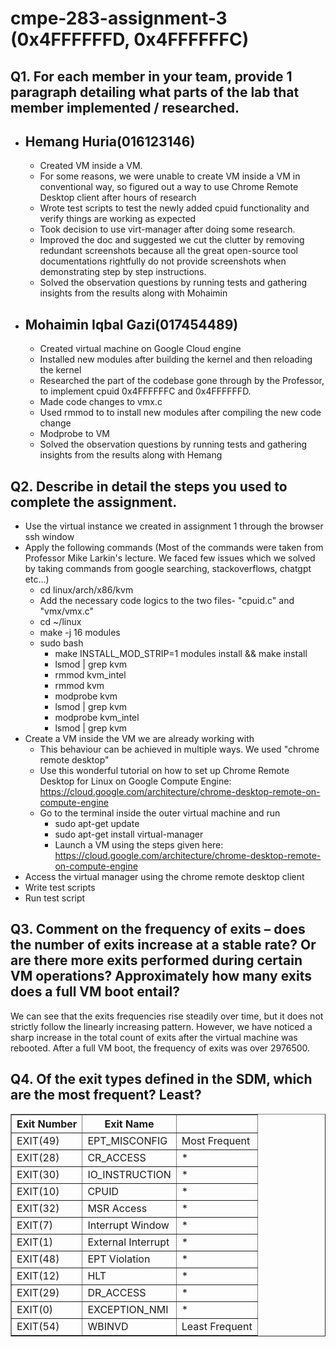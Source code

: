 # cmpe-283-assignment-3 (0x4FFFFFFD, 0x4FFFFFFC)

## Q1. For each member in your team, provide 1 paragraph detailing what parts of the lab that member implemented / researched.

- ## Hemang Huria(016123146)

  - Created VM inside a VM.
  - For some reasons, we were unable to create VM inside a VM in conventional way, so figured out a way to use Chrome Remote Desktop client after hours of research
  - Wrote test scripts to test the newly added cpuid functionality and verify things are working as expected
  - Took decision to use virt-manager after doing some research.
  - Improved the doc and suggested we cut the clutter by removing redundant screenshots because all the great open-source tool documentations rightfully do not provide screenshots when demonstrating step by step instructions.
  - Solved the observation questions by running tests and gathering insights from the results along with Mohaimin

- ## Mohaimin Iqbal Gazi(017454489)
  - Created virtual machine on Google Cloud engine
  - Installed new modules after building the kernel and then reloading the kernel
  - Researched the part of the codebase gone through by the Professor, to implement cpuid 0x4FFFFFFC and 0x4FFFFFFD.
  - Made code changes to vmx.c
  - Used rmmod to to install new modules after compiling the new code change
  - Modprobe to VM
  - Solved the observation questions by running tests and gathering insights from the results along with Hemang

## Q2. Describe in detail the steps you used to complete the assignment.

- Use the virtual instance we created in assignment 1 through the browser ssh window
- Apply the following commands (Most of the commands were taken from Professor Mike Larkin's lecture. We faced few issues which we solved by taking commands from google searching, stackoverflows, chatgpt etc...)
  - cd linux/arch/x86/kvm
  - Add the necessary code logics to the two files- "cpuid.c" and "vmx/vmx.c"
  - cd ~/linux
  - make -j 16 modules
  - sudo bash
    - make INSTALL_MOD_STRIP=1 modules install && make install
    - lsmod | grep kvm
    - rmmod kvm_intel
    - rmmod kvm
    - modprobe kvm
    - lsmod | grep kvm
    - modprobe kvm_intel
    - lsmod | grep kvm
- Create a VM inside the VM we are already working with
  - This behaviour can be achieved in multiple ways. We used "chrome remote desktop"
  - Use this wonderful tutorial on how to set up Chrome Remote Desktop for Linux on Google Compute Engine: https://cloud.google.com/architecture/chrome-desktop-remote-on-compute-engine
  - Go to the terminal inside the outer virtual machine and run
    - sudo apt-get update
    - sudo apt-get install virtual-manager
    - Launch a VM using the steps given here: https://cloud.google.com/architecture/chrome-desktop-remote-on-compute-engine
- Access the virtual manager using the chrome remote desktop client
- Write test scripts
- Run test script

## Q3. Comment on the frequency of exits – does the number of exits increase at a stable rate? Or are there more exits performed during certain VM operations? Approximately how many exits does a full VM boot entail?

We can see that the exits frequencies rise steadily over time, but it does not strictly follow the linearly increasing pattern. However, we have noticed a sharp increase in the total count of exits after the virtual machine was rebooted. After a full VM boot, the frequency of exits was over 2976500.

## Q4. Of the exit types defined in the SDM, which are the most frequent? Least?

<table border="1">
  <thead>
    <tr>
      <th>Exit Number</th>
      <!-- <th>Frequency</th> -->
      <th>Exit Name</th>
      <th></th> 
    </tr>
  </thead>
  <tbody>
    <tr>
      <td>EXIT(49)</td>
      <!-- <td>169656</td> -->
      <td>EPT_MISCONFIG</td>
      <td>Most Frequent</td>
    </tr>
    <tr>
      <td>EXIT(28)</td>
      <!-- <td>80101</td> -->
      <td>CR_ACCESS</td>
      <td>*</td>
    </tr>
    <tr>
      <td>EXIT(30)</td>
      <!-- <td>936899</td> -->
      <td>IO_INSTRUCTION</td>
      <td>*</td>
    </tr>
    <tr>
      <td>EXIT(10)</td>
      <!-- <td>42580</td> -->
      <td>CPUID</td>
      <td>*</td>
    </tr>
    <tr>
      <td>EXIT(32)</td>
      <!-- <td>11013</td> -->
      <td>MSR Access</td>
      <td>*</td>
    </tr>
     <tr>
      <td>EXIT(7)</td>
      <!-- <td>7452</td> -->
      <td>Interrupt Window</td>
      <td>*</td>
    </tr>
    <tr>
      <td>EXIT(1)</td>
      <!-- <td>10307</td> -->
      <td>External Interrupt</td>
      <td>*</td>
    </tr>
    <tr>
      <td>EXIT(48)</td>
      <!-- <td>10737</td> -->
      <td>EPT Violation</td>
      <td>*</td>
    </tr>
    <tr>
      <td>EXIT(12)</td>
      <!-- <td>3887</td> -->
      <td>HLT</td>
      <td>*</td>
    </tr>
    <tr>
      <td>EXIT(29)</td>
      <!-- <td>2</td> -->
      <td>DR_ACCESS</td>
      <td>*</td>
    </tr>
    <tr>
      <td>EXIT(0)</td>
      <!-- <td>11</td> -->
      <td>EXCEPTION_NMI</td>
      <td>*</td>
    </tr>
    <tr>
      <td>EXIT(54)</td>
      <!-- <td>6</td> -->
      <td>WBINVD</td>
      <td>Least Frequent</td>
    </tr>
  </tbody>
</table>
